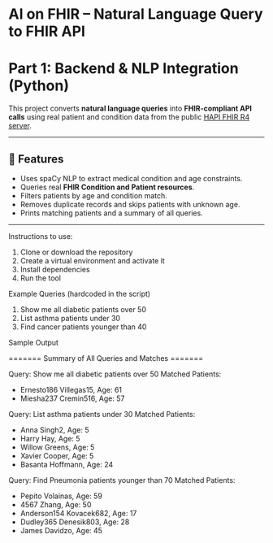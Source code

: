# AI on FHIR – Natural Language Query to FHIR API

# Part 1: Backend & NLP Integration (Python)
This project converts **natural language queries** into **FHIR-compliant API calls** using real patient and condition data from the public [HAPI FHIR R4 server](https://hapi.fhir.org/baseR4).

---

## 🚀 Features

- Uses spaCy NLP to extract medical condition and age constraints.
- Queries real **FHIR Condition and Patient resources**.
- Filters patients by age and condition match.
- Removes duplicate records and skips patients with unknown age.
- Prints matching patients and a summary of all queries.

---
Instructions to use: 

1. Clone or download the repository
2. Create a virtual environment and activate it
3. Install dependencies
4. Run the tool

Example Queries (hardcoded in the script)
1. Show me all diabetic patients over 50
2. List asthma patients under 30
3. Find cancer patients younger than 40

Sample Output

======= Summary of All Queries and Matches =======

Query: Show me all diabetic patients over 50
Matched Patients:
- Ernesto186 Villegas15, Age: 61
- Miesha237 Cremin516, Age: 57

Query: List asthma patients under 30
Matched Patients:
- Anna  Singh2, Age: 5
- Harry Hay, Age: 5
- Willow Greens, Age: 5
- Xavier Cooper, Age: 5
- Basanta Hoffmann, Age: 24

Query: Find Pneumonia patients younger than 70
Matched Patients:
- Pepito Volainas, Age: 59
- 4567 Zhang, Age: 50
- Anderson154 Kovacek682, Age: 17
- Dudley365 Denesik803, Age: 28
- James Davidzo, Age: 45